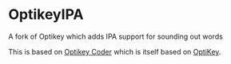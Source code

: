 # OptikeyIPA
A fork of Optikey which adds IPA support for sounding out words


This is based on [Optikey Coder](https://github.com/kmcnaught/OptikeyCoder) which is itself based on [OptiKey](https://github.com/OptiKey/OptiKey).


